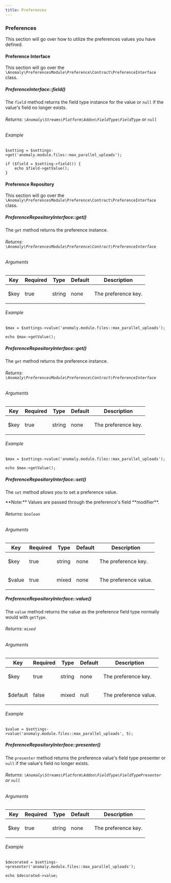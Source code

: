 ```yaml
---
title: Preferences
---
```


### Preferences

This section will go over how to utilize the preferences values you have defined.


#### Preference Interface

This section will go over the `\Anomaly\PreferencesModule\Preference\Contract\PreferenceInterface` class.


##### PreferenceInterface::field()

The `field` method returns the field type instance for the value or `null` if the value's field no longer exists.

###### Returns: `\Anomaly\Streams\Platform\Addon\FieldType\FieldType` or `null`

###### Example

    $setting = $settings->get('anomaly.module.files::max_parallel_uploads');

    if ($field = $setting->field()) {
        echo $field->getValue();
    }


#### Preference Repository

This section will go over the `\Anomaly\PreferencesModule\Preference\Contract\PreferenceInterface` class.


##### PreferenceRepositoryInterface::get()

The `get` method returns the preference instance.

###### Returns: `\Anomaly\PreferencesModule\Preference\Contract\PreferenceInterface`

###### Arguments

<table class="table table-bordered table-striped">

<thead>

<tr>

<th>Key</th>

<th>Required</th>

<th>Type</th>

<th>Default</th>

<th>Description</th>

</tr>

</thead>

<tbody>

<tr>

<td>

$key

</td>

<td>

true

</td>

<td>

string

</td>

<td>

none

</td>

<td>

The preference key.

</td>

</tr>

</tbody>

</table>

###### Example

    $max = $settings->value('anomaly.module.files::max_parallel_uploads');

    echo $max->getValue();


##### PreferenceRepositoryInterface::get()

The `get` method returns the preference instance.

###### Returns: `\Anomaly\PreferencesModule\Preference\Contract\PreferenceInterface`

###### Arguments

<table class="table table-bordered table-striped">

<thead>

<tr>

<th>Key</th>

<th>Required</th>

<th>Type</th>

<th>Default</th>

<th>Description</th>

</tr>

</thead>

<tbody>

<tr>

<td>

$key

</td>

<td>

true

</td>

<td>

string

</td>

<td>

none

</td>

<td>

The preference key.

</td>

</tr>

</tbody>

</table>

###### Example

    $max = $settings->value('anomaly.module.files::max_parallel_uploads');

    echo $max->getValue();


##### PreferenceRepositoryInterface::set()

The `set` method allows you to set a preference value.

<div class="alert alert-info">**Note:** Values are passed through the preference's field **modifier**.</div>

###### Returns: `boolean`

###### Arguments

<table class="table table-bordered table-striped">

<thead>

<tr>

<th>Key</th>

<th>Required</th>

<th>Type</th>

<th>Default</th>

<th>Description</th>

</tr>

</thead>

<tbody>

<tr>

<td>

$key

</td>

<td>

true

</td>

<td>

string

</td>

<td>

none

</td>

<td>

The preference key.

</td>

</tr>

<tr>

<td>

$value

</td>

<td>

true

</td>

<td>

mixed

</td>

<td>

none

</td>

<td>

The preference value.

</td>

</tr>

</tbody>

</table>


##### PreferenceRepositoryInterface::value()

The `value` method returns the value as the preference field type normally would with `getType`.

###### Returns: `mixed`

###### Arguments

<table class="table table-bordered table-striped">

<thead>

<tr>

<th>Key</th>

<th>Required</th>

<th>Type</th>

<th>Default</th>

<th>Description</th>

</tr>

</thead>

<tbody>

<tr>

<td>

$key

</td>

<td>

true

</td>

<td>

string

</td>

<td>

none

</td>

<td>

The preference key.

</td>

</tr>

<tr>

<td>

$default

</td>

<td>

false

</td>

<td>

mixed

</td>

<td>

null

</td>

<td>

The preference value.

</td>

</tr>

</tbody>

</table>

###### Example

    $value = $settings->value('anomaly.module.files::max_parallel_uploads', 5);


##### PreferenceRepositoryInterface::presenter()

The `presenter` method returns the preference value's field type presenter or `null` if the value's field no longer exists.

###### Returns: `\Anomaly\Streams\Platform\Addon\FieldType\FieldTypePresenter` or `null`

###### Arguments

<table class="table table-bordered table-striped">

<thead>

<tr>

<th>Key</th>

<th>Required</th>

<th>Type</th>

<th>Default</th>

<th>Description</th>

</tr>

</thead>

<tbody>

<tr>

<td>

$key

</td>

<td>

true

</td>

<td>

string

</td>

<td>

none

</td>

<td>

The preference key.

</td>

</tr>

</tbody>

</table>

###### Example

    $decorated = $settings->presenter('anomaly.module.files::max_parallel_uploads');

    echo $decorated->value;
